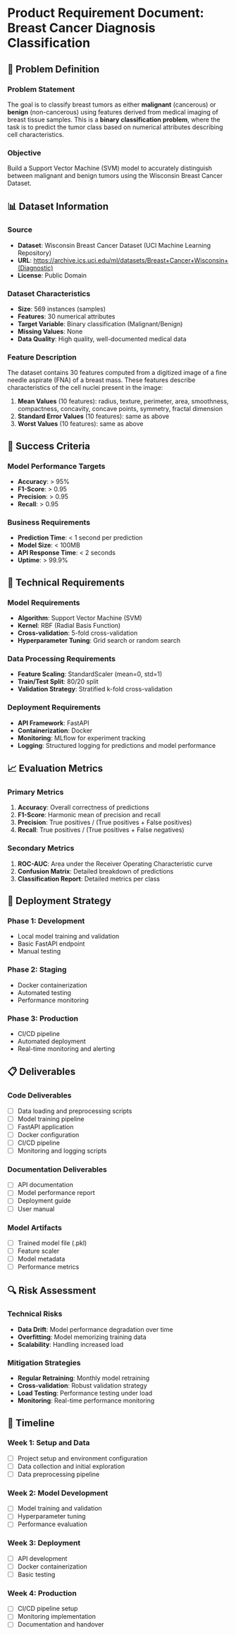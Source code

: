 # Product Requirement Document: Breast Cancer Diagnosis Classification

## 🎯 Problem Definition

### Problem Statement
The goal is to classify breast tumors as either **malignant** (cancerous) or **benign** (non-cancerous) using features derived from medical imaging of breast tissue samples. This is a **binary classification problem**, where the task is to predict the tumor class based on numerical attributes describing cell characteristics.

### Objective
Build a Support Vector Machine (SVM) model to accurately distinguish between malignant and benign tumors using the Wisconsin Breast Cancer Dataset.

## 📊 Dataset Information

### Source
- **Dataset**: Wisconsin Breast Cancer Dataset (UCI Machine Learning Repository)
- **URL**: https://archive.ics.uci.edu/ml/datasets/Breast+Cancer+Wisconsin+(Diagnostic)
- **License**: Public Domain

### Dataset Characteristics
- **Size**: 569 instances (samples)
- **Features**: 30 numerical attributes
- **Target Variable**: Binary classification (Malignant/Benign)
- **Missing Values**: None
- **Data Quality**: High quality, well-documented medical data

### Feature Description
The dataset contains 30 features computed from a digitized image of a fine needle aspirate (FNA) of a breast mass. These features describe characteristics of the cell nuclei present in the image:

1. **Mean Values** (10 features): radius, texture, perimeter, area, smoothness, compactness, concavity, concave points, symmetry, fractal dimension
2. **Standard Error Values** (10 features): same as above
3. **Worst Values** (10 features): same as above

## 🎯 Success Criteria

### Model Performance Targets
- **Accuracy**: > 95%
- **F1-Score**: > 0.95
- **Precision**: > 0.95
- **Recall**: > 0.95

### Business Requirements
- **Prediction Time**: < 1 second per prediction
- **Model Size**: < 100MB
- **API Response Time**: < 2 seconds
- **Uptime**: > 99.9%

## 🔧 Technical Requirements

### Model Requirements
- **Algorithm**: Support Vector Machine (SVM)
- **Kernel**: RBF (Radial Basis Function)
- **Cross-validation**: 5-fold cross-validation
- **Hyperparameter Tuning**: Grid search or random search

### Data Processing Requirements
- **Feature Scaling**: StandardScaler (mean=0, std=1)
- **Train/Test Split**: 80/20 split
- **Validation Strategy**: Stratified k-fold cross-validation

### Deployment Requirements
- **API Framework**: FastAPI
- **Containerization**: Docker
- **Monitoring**: MLflow for experiment tracking
- **Logging**: Structured logging for predictions and model performance

## 📈 Evaluation Metrics

### Primary Metrics
1. **Accuracy**: Overall correctness of predictions
2. **F1-Score**: Harmonic mean of precision and recall
3. **Precision**: True positives / (True positives + False positives)
4. **Recall**: True positives / (True positives + False negatives)

### Secondary Metrics
1. **ROC-AUC**: Area under the Receiver Operating Characteristic curve
2. **Confusion Matrix**: Detailed breakdown of predictions
3. **Classification Report**: Detailed metrics per class

## 🚀 Deployment Strategy

### Phase 1: Development
- Local model training and validation
- Basic FastAPI endpoint
- Manual testing

### Phase 2: Staging
- Docker containerization
- Automated testing
- Performance monitoring

### Phase 3: Production
- CI/CD pipeline
- Automated deployment
- Real-time monitoring and alerting

## 📋 Deliverables

### Code Deliverables
- [ ] Data loading and preprocessing scripts
- [ ] Model training pipeline
- [ ] FastAPI application
- [ ] Docker configuration
- [ ] CI/CD pipeline
- [ ] Monitoring and logging scripts

### Documentation Deliverables
- [ ] API documentation
- [ ] Model performance report
- [ ] Deployment guide
- [ ] User manual

### Model Artifacts
- [ ] Trained model file (.pkl)
- [ ] Feature scaler
- [ ] Model metadata
- [ ] Performance metrics

## 🔍 Risk Assessment

### Technical Risks
- **Data Drift**: Model performance degradation over time
- **Overfitting**: Model memorizing training data
- **Scalability**: Handling increased load

### Mitigation Strategies
- **Regular Retraining**: Monthly model retraining
- **Cross-validation**: Robust validation strategy
- **Load Testing**: Performance testing under load
- **Monitoring**: Real-time performance monitoring

## 📅 Timeline

### Week 1: Setup and Data
- [ ] Project setup and environment configuration
- [ ] Data collection and initial exploration
- [ ] Data preprocessing pipeline

### Week 2: Model Development
- [ ] Model training and validation
- [ ] Hyperparameter tuning
- [ ] Performance evaluation

### Week 3: Deployment
- [ ] API development
- [ ] Docker containerization
- [ ] Basic testing

### Week 4: Production
- [ ] CI/CD pipeline setup
- [ ] Monitoring implementation
- [ ] Documentation and handover 